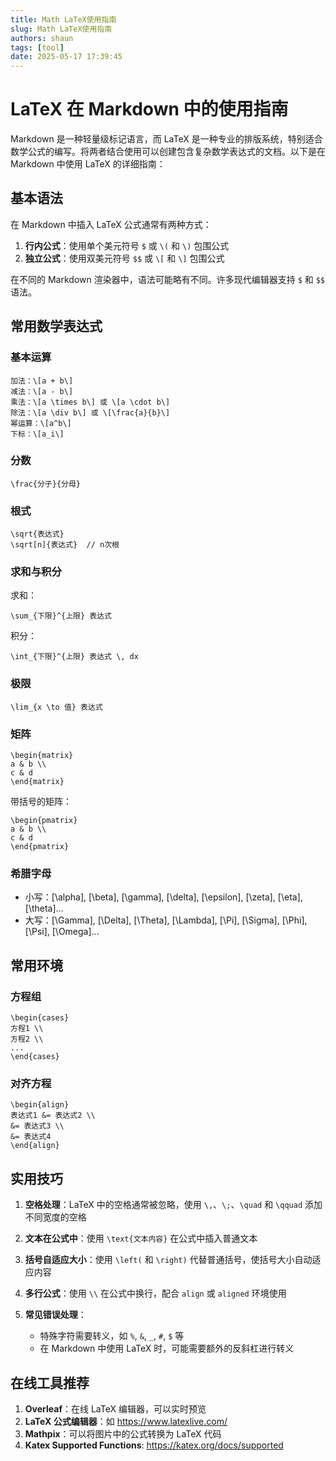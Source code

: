 ```yaml
---
title: Math LaTeX使用指南
slug: Math LaTeX使用指南
authors: shaun
tags: [tool]
date: 2025-05-17 17:39:45
---
```



# LaTeX 在 Markdown 中的使用指南

Markdown 是一种轻量级标记语言，而 LaTeX 是一种专业的排版系统，特别适合数学公式的编写。将两者结合使用可以创建包含复杂数学表达式的文档。以下是在 Markdown 中使用 LaTeX 的详细指南：

## 基本语法

在 Markdown 中插入 LaTeX 公式通常有两种方式：

1. **行内公式**：使用单个美元符号 `$` 或 `\(` 和 `\)` 包围公式
2. **独立公式**：使用双美元符号 `$$` 或 `\[` 和 `\]` 包围公式

在不同的 Markdown 渲染器中，语法可能略有不同。许多现代编辑器支持 `$` 和 `$$` 语法。

<!-- truncate -->


## 常用数学表达式

### 基本运算

```
加法：\[a + b\]
减法：\[a - b\]
乘法：\[a \times b\] 或 \[a \cdot b\]
除法：\[a \div b\] 或 \[\frac{a}{b}\]
幂运算：\[a^b\]
下标：\[a_i\]
```

### 分数

```
\frac{分子}{分母}
```

### 根式

```
\sqrt{表达式}
\sqrt[n]{表达式}  // n次根
```


### 求和与积分

求和：
```
\sum_{下限}^{上限} 表达式
```


积分：
```
\int_{下限}^{上限} 表达式 \, dx
```

### 极限

```
\lim_{x \to 值} 表达式
```


### 矩阵

```
\begin{matrix}
a & b \\
c & d
\end{matrix}
```

带括号的矩阵：
```
\begin{pmatrix}
a & b \\
c & d
\end{pmatrix}
```


### 希腊字母

- 小写：\[\alpha\], \[\beta\], \[\gamma\], \[\delta\], \[\epsilon\], \[\zeta\], \[\eta\], \[\theta\]...
- 大写：\[\Gamma\], \[\Delta\], \[\Theta\], \[\Lambda\], \[\Pi\], \[\Sigma\], \[\Phi\], \[\Psi\], \[\Omega\]...

## 常用环境

### 方程组

```
\begin{cases}
方程1 \\
方程2 \\
...
\end{cases}
```

### 对齐方程

```
\begin{align}
表达式1 &= 表达式2 \\
&= 表达式3 \\
&= 表达式4
\end{align}
```


## 实用技巧

1. **空格处理**：LaTeX 中的空格通常被忽略，使用 `\,`、`\;`、`\quad` 和 `\qquad` 添加不同宽度的空格

2. **文本在公式中**：使用 `\text{文本内容}` 在公式中插入普通文本

3. **括号自适应大小**：使用 `\left(` 和 `\right)` 代替普通括号，使括号大小自动适应内容

4. **多行公式**：使用 `\\` 在公式中换行，配合 `align` 或 `aligned` 环境使用

5. **常见错误处理**：
   - 特殊字符需要转义，如 `%`, `&`, `_`, `#`, `$` 等
   - 在 Markdown 中使用 LaTeX 时，可能需要额外的反斜杠进行转义


## 在线工具推荐

1. **Overleaf**：在线 LaTeX 编辑器，可以实时预览
2. **LaTeX 公式编辑器**：如 https://www.latexlive.com/
3. **Mathpix**：可以将图片中的公式转换为 LaTeX 代码
4. **Katex Supported Functions**: https://katex.org/docs/supported
